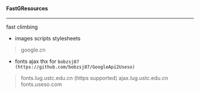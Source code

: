 #### FastGResources

----
fast climbing
+ images scripts stylesheets
> google.cn 
+ fonts ajax thx for `bobzsj87 (https://github.com/bobzsj87/GoogleApi2Useso)`
> fonts.lug.ustc.edu.cn (https supported)
> ajax.lug.ustc.edu.cn 
> fonts.useso.com